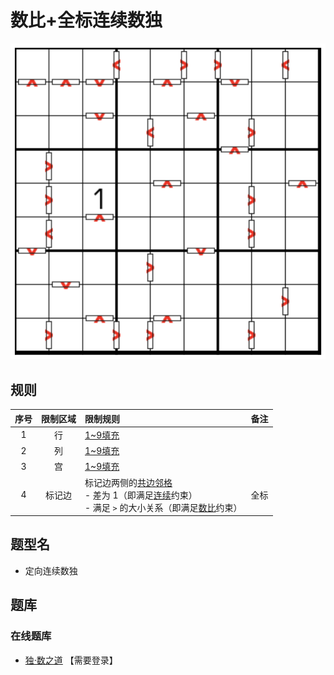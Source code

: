 # 数比+全标连续数独
<!-- START doctoc generated TOC please keep comment here to allow auto update -->
<!-- DON'T EDIT THIS SECTION, INSTEAD RE-RUN doctoc TO UPDATE -->

<!-- END doctoc generated TOC please keep comment here to allow auto update -->

![题](../../../images/sudoku/数比+全标连续数独.png)

## 规则

| 序号  | 限制区域 | 限制规则                                                             | 备注  |
|:---:|:----:|:-----------------------------------------------------------------|:---:|
|  1  |  行   | [1~9填充]                                                          |     |
|  2  |  列   | [1~9填充]                                                          |     |
|  3  |  宫   | [1~9填充]                                                          |     |
|  4  | 标记边  | 标记边两侧的[共边邻格]<br/>- 差为 1（即满足[连续]约束）<br/>- 满足 `>` 的大小关系（即满足[数比]约束） | 全标  |

## 题型名

- 定向连续数独

## 题库

### 在线题库

- [独·数之道](http://www.sudokufans.org.cn/lx/game.index.php?type=cngt) 【需要登录】

[1~9填充]: ../../../rules/rules.md#1to9填充
[共边邻格]: ../../../rules/rules.md#共边邻格
[连续]: ../../../rules/rules.md#连续
[数比]: ../../../rules/rules.md#数比
